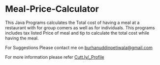 # Meal-Price-Calculator
This Java Programs calculates the Total cost of having a meal at a restaurant with for group comers as well as for individuals. This programs includes tax listed Price of meal and tip to calculate the total cost while having the meal. 

For Suggestions Please contact me on [burhanuddinpetiwala@gmail.com](url)

For more information please refer [Cutt.ly/_Profile](url)
